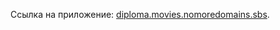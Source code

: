 Ссылка на приложение: [diploma.movies.nomoredomains.sbs](https://diploma.movies.nomoredomains.sbs/).
